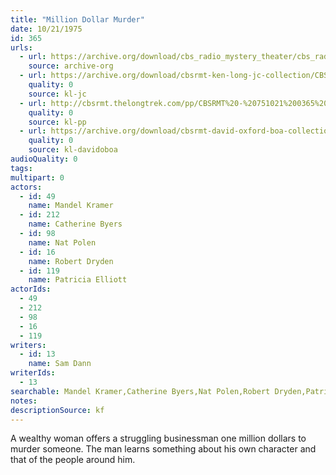 ```yaml
---
title: "Million Dollar Murder"
date: 10/21/1975
id: 365
urls: 
  - url: https://archive.org/download/cbs_radio_mystery_theater/cbs_radio_mystery_theater-0351-0400.zip/cbs_radio_mystery_theater-0351-0400%2Fcbsrmt_0365_million_dollar_murder.mp3
    source: archive-org
  - url: https://archive.org/download/cbsrmt-ken-long-jc-collection/CBSRMT - 751021 0365 Million Dollar Murder vbr kb_jc.mp3
    quality: 0
    source: kl-jc
  - url: http://cbsrmt.thelongtrek.com/pp/CBSRMT%20-%20751021%200365%20Million%20Dollar%20Murder_pp.mp3
    quality: 0
    source: kl-pp
  - url: https://archive.org/download/cbsrmt-david-oxford-boa-collection/CBSRMT-751021-0365-Million-Dollar-Murder-(128-44)_WBBM-JE-{BoA}.mp3
    quality: 0
    source: kl-davidoboa
audioQuality: 0
tags: 
multipart: 0
actors:  
  - id: 49
    name: Mandel Kramer  
  - id: 212
    name: Catherine Byers  
  - id: 98
    name: Nat Polen  
  - id: 16
    name: Robert Dryden  
  - id: 119
    name: Patricia Elliott
actorIds:  
  - 49  
  - 212  
  - 98  
  - 16  
  - 119
writers:  
  - id: 13
    name: Sam Dann
writerIds:  
  - 13
searchable: Mandel Kramer,Catherine Byers,Nat Polen,Robert Dryden,Patricia Elliott Sam Dann
notes: 
descriptionSource: kf
---
```

A wealthy woman offers a struggling businessman one million dollars to murder someone. The man learns something about his own character and that of the people around him.